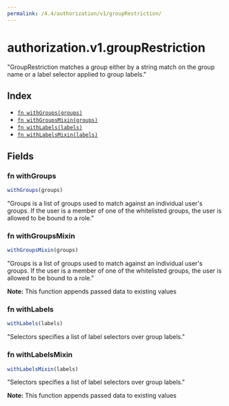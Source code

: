 ```yaml
---
permalink: /4.4/authorization/v1/groupRestriction/
---
```


# authorization.v1.groupRestriction

"GroupRestriction matches a group either by a string match on the group name or a label selector applied to group labels."

## Index

* [`fn withGroups(groups)`](#fn-withgroups)
* [`fn withGroupsMixin(groups)`](#fn-withgroupsmixin)
* [`fn withLabels(labels)`](#fn-withlabels)
* [`fn withLabelsMixin(labels)`](#fn-withlabelsmixin)

## Fields

### fn withGroups

```ts
withGroups(groups)
```

"Groups is a list of groups used to match against an individual user's groups. If the user is a member of one of the whitelisted groups, the user is allowed to be bound to a role."

### fn withGroupsMixin

```ts
withGroupsMixin(groups)
```

"Groups is a list of groups used to match against an individual user's groups. If the user is a member of one of the whitelisted groups, the user is allowed to be bound to a role."

**Note:** This function appends passed data to existing values

### fn withLabels

```ts
withLabels(labels)
```

"Selectors specifies a list of label selectors over group labels."

### fn withLabelsMixin

```ts
withLabelsMixin(labels)
```

"Selectors specifies a list of label selectors over group labels."

**Note:** This function appends passed data to existing values